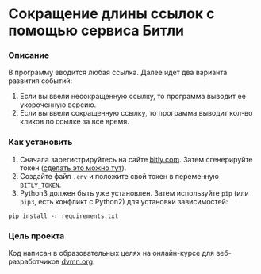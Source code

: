 # Сокращение длины ссылок с помощью сервиса Битли

### Описание

В программу вводится любая ссылка. 
Далее идет два варианта развития событий:
1. Если вы ввели несокращенную ссылку, то программа выводит ее укороченную версию.
2. Если вы ввели сокращенную ссылку, то программа выводит кол-во кликов по ссылке за все время.

### Как установить

1. Сначала зарегистрируйтесь на сайте [bitly.com](https://bitly.com).
Затем сгенерируйте токен ([сделать это можно тут](https://bitly.is/accesstoken)).
2. Создайте файл `.env` и положите свой токен в переменную `BITLY_TOKEN`.
3. Python3 должен быть уже установлен. 
 Затем используйте `pip` (или `pip3`, есть конфликт с Python2) для установки зависимостей:
```
pip install -r requirements.txt
```
### Цель проекта

Код написан в образовательных целях на онлайн-курсе для веб-разработчиков [dvmn.org](https://dvmn.org/).